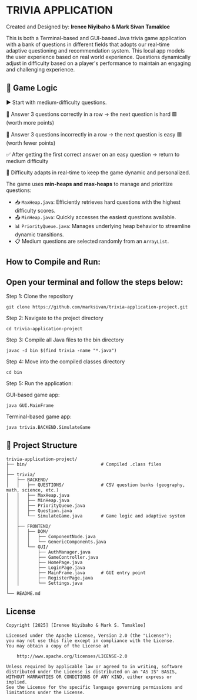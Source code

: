 #  TRIVIA APPLICATION

Created and Designed by: **Irenee Niyibaho & Mark Sivan Tamakloe**

This is both a Terminal-based and GUI-based Java trivia game application with a bank of questions in different fields that adopts our real-time adaptive questioning and recommendation system. This local app models the user experience based on real world experience. Questions dynamically adjust in difficulty based on a player's performance to maintain an engaging and challenging experience.

## 🧠 Game Logic

▶️ Start with medium-difficulty questions.

🔼 Answer 3 questions correctly in a row → the next question is hard 🟩 (worth more points)

🔽 Answer 3 questions incorrectly in a row → the next question is easy 🟥 (worth fewer points)

✅ After getting the first correct answer on an easy question → return to medium difficulty

🧠 Difficulty adapts in real-time to keep the game dynamic and personalized.


The game uses **min-heaps and max-heaps** to manage and prioritize questions:

- 📥 `MaxHeap.java`: Efficiently retrieves hard questions with the highest difficulty scores.
- 📤 `MinHeap.java`: Quickly accesses the easiest questions available.
- 📊 `PriorityQueue.java`: Manages underlying heap behavior to streamline dynamic transitions.
- 📋 Medium questions are selected randomly from an `ArrayList`.


## How to Compile and Run:

Open your terminal and follow the steps below:
-----------------------------------------------

Step 1: Clone the repository
```
git clone https://github.com/marksivan/trivia-application-project.git
```

Step 2: Navigate to the project directory
```
cd trivia-application-project
```

Step 3: Compile all Java files to the bin directory

```
javac -d bin $(find trivia -name "*.java")
```
 
Step 4: Move into the compiled classes directory

```
cd bin
```
Step 5: Run the application:

GUI-based game app:
```
java GUI.MainFrame
```
Terminal-based game app:
```
java trivia.BACKEND.SimulateGame
```

## 📁 Project Structure

```
trivia-application-project/
├── bin/                            # Compiled .class files
│
├── trivia/
│   ├── BACKEND/
│   │   ├── QUESTIONS/              # CSV question banks (geography, math, science, etc.)
│   │   ├── MaxHeap.java
│   │   ├── MinHeap.java
│   │   ├── PriorityQueue.java
│   │   ├── Question.java
│   │   └── SimulateGame.java       # Game logic and adaptive system
│   │
│   ├── FRONTEND/
│   │   ├── DOM/
│   │   │   ├── ComponentNode.java
│   │   │   └── GenericComponents.java
│   │   └── GUI/
│   │       ├── AuthManager.java
│   │       ├── GameController.java
│   │       ├── HomePage.java
│   │       ├── LoginPage.java
│   │       ├── MainFrame.java      # GUI entry point
│   │       ├── RegisterPage.java
│   │       └── Settings.java
│
└── README.md
```
## License

    Copyright [2025] [Irenee Niyibaho & Mark S. Tamakloe]

    Licensed under the Apache License, Version 2.0 (the "License");
    you may not use this file except in compliance with the License.
    You may obtain a copy of the License at

        http://www.apache.org/licenses/LICENSE-2.0

    Unless required by applicable law or agreed to in writing, software
    distributed under the License is distributed on an "AS IS" BASIS,
    WITHOUT WARRANTIES OR CONDITIONS OF ANY KIND, either express or implied.
    See the License for the specific language governing permissions and
    limitations under the License.
